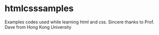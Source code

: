 # htmlcsssamples
Examples codes used while learning html and css. Sincere thanks to Prof. Dave from Hong Kong University
